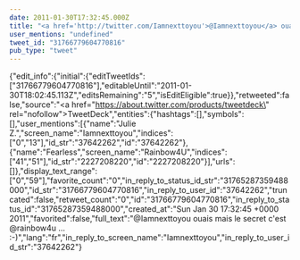 ```yaml
---
date: 2011-01-30T17:32:45.000Z
title: "<a href='http://twitter.com/Iamnexttoyou'>@Iamnexttoyou</a> ouais mais le secret c'est <a href='http://twitter.com/rainbow4u'>@rainbow4u</a> ... :-)″"
user_mentions: "undefined"
tweet_id: "31766779604770816"
pub_type: "tweet"
---
```

{"edit_info":{"initial":{"editTweetIds":["31766779604770816"],"editableUntil":"2011-01-30T18:02:45.113Z","editsRemaining":"5","isEditEligible":true}},"retweeted":false,"source":"<a href=\"https://about.twitter.com/products/tweetdeck\" rel=\"nofollow\">TweetDeck</a>","entities":{"hashtags":[],"symbols":[],"user_mentions":[{"name":"Julie Z.","screen_name":"Iamnexttoyou","indices":["0","13"],"id_str":"37642262","id":"37642262"},{"name":"Fearless","screen_name":"Rainbow4U","indices":["41","51"],"id_str":"2227208220","id":"2227208220"}],"urls":[]},"display_text_range":["0","59"],"favorite_count":"0","in_reply_to_status_id_str":"31765287359488000","id_str":"31766779604770816","in_reply_to_user_id":"37642262","truncated":false,"retweet_count":"0","id":"31766779604770816","in_reply_to_status_id":"31765287359488000","created_at":"Sun Jan 30 17:32:45 +0000 2011","favorited":false,"full_text":"@Iamnexttoyou ouais mais le secret c'est @rainbow4u ... :-)","lang":"fr","in_reply_to_screen_name":"Iamnexttoyou","in_reply_to_user_id_str":"37642262"}
